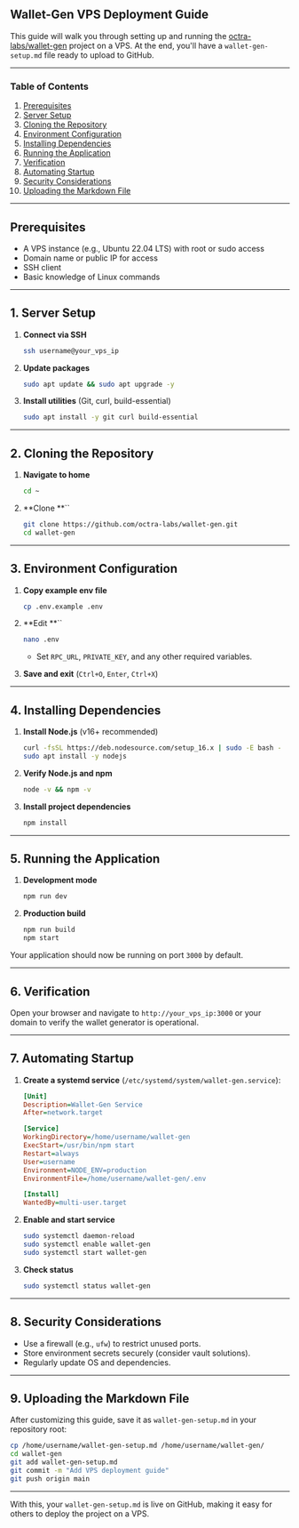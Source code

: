 ## Wallet-Gen VPS Deployment Guide

This guide will walk you through setting up and running the [octra-labs/wallet-gen](https://github.com/octra-labs/wallet-gen) project on a VPS. At the end, you'll have a `wallet-gen-setup.md` file ready to upload to GitHub.

---

### Table of Contents

1. [Prerequisites](#prerequisites)
2. [Server Setup](#server-setup)
3. [Cloning the Repository](#cloning-the-repository)
4. [Environment Configuration](#environment-configuration)
5. [Installing Dependencies](#installing-dependencies)
6. [Running the Application](#running-the-application)
7. [Verification](#verification)
8. [Automating Startup](#automating-startup)
9. [Security Considerations](#security-considerations)
10. [Uploading the Markdown File](#uploading-the-markdown-file)

---

## Prerequisites

- A VPS instance (e.g., Ubuntu 22.04 LTS) with root or sudo access
- Domain name or public IP for access
- SSH client
- Basic knowledge of Linux commands

---

## 1. Server Setup

1. **Connect via SSH**

   ```bash
   ssh username@your_vps_ip
   ```

2. **Update packages**

   ```bash
   sudo apt update && sudo apt upgrade -y
   ```

3. **Install utilities** (Git, curl, build-essential)

   ```bash
   sudo apt install -y git curl build-essential
   ```

---

## 2. Cloning the Repository

1. **Navigate to home**

   ```bash
   cd ~
   ```

2. **Clone **``

   ```bash
   git clone https://github.com/octra-labs/wallet-gen.git
   cd wallet-gen
   ```

---

## 3. Environment Configuration

1. **Copy example env file**

   ```bash
   cp .env.example .env
   ```

2. **Edit **``

   ```bash
   nano .env
   ```

   - Set `RPC_URL`, `PRIVATE_KEY`, and any other required variables.

3. **Save and exit** (`Ctrl+O`, `Enter`, `Ctrl+X`)

---

## 4. Installing Dependencies

1. **Install Node.js** (v16+ recommended)

   ```bash
   curl -fsSL https://deb.nodesource.com/setup_16.x | sudo -E bash -
   sudo apt install -y nodejs
   ```

2. **Verify Node.js and npm**

   ```bash
   node -v && npm -v
   ```

3. **Install project dependencies**

   ```bash
   npm install
   ```

---

## 5. Running the Application

1. **Development mode**

   ```bash
   npm run dev
   ```

2. **Production build**

   ```bash
   npm run build
   npm start
   ```

Your application should now be running on port `3000` by default.

---

## 6. Verification

Open your browser and navigate to `http://your_vps_ip:3000` or your domain to verify the wallet generator is operational.

---

## 7. Automating Startup

1. **Create a systemd service** (`/etc/systemd/system/wallet-gen.service`):

   ```ini
   [Unit]
   Description=Wallet-Gen Service
   After=network.target

   [Service]
   WorkingDirectory=/home/username/wallet-gen
   ExecStart=/usr/bin/npm start
   Restart=always
   User=username
   Environment=NODE_ENV=production
   EnvironmentFile=/home/username/wallet-gen/.env

   [Install]
   WantedBy=multi-user.target
   ```

2. **Enable and start service**

   ```bash
   sudo systemctl daemon-reload
   sudo systemctl enable wallet-gen
   sudo systemctl start wallet-gen
   ```

3. **Check status**

   ```bash
   sudo systemctl status wallet-gen
   ```

---

## 8. Security Considerations

- Use a firewall (e.g., `ufw`) to restrict unused ports.
- Store environment secrets securely (consider vault solutions).
- Regularly update OS and dependencies.

---

## 9. Uploading the Markdown File

After customizing this guide, save it as `wallet-gen-setup.md` in your repository root:

```bash
cp /home/username/wallet-gen-setup.md /home/username/wallet-gen/
cd wallet-gen
git add wallet-gen-setup.md
git commit -m "Add VPS deployment guide"
git push origin main
```

---

With this, your `wallet-gen-setup.md` is live on GitHub, making it easy for others to deploy the project on a VPS.

